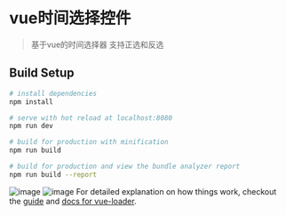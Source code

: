# vue时间选择控件

> 基于vue的时间选择器
支持正选和反选

## Build Setup

``` bash
# install dependencies
npm install

# serve with hot reload at localhost:8080
npm run dev

# build for production with minification
npm run build

# build for production and view the bundle analyzer report
npm run build --report
```
![image](http://github.com/wanghangit/vue-timePicker/blob/master/img/1.png)
![image](http://github.com/wanghangit/vue-timePicker/blob/master/img/2.png)
For detailed explanation on how things work, checkout the [guide](http://vuejs-templates.github.io/webpack/) and [docs for vue-loader](http://vuejs.github.io/vue-loader).
